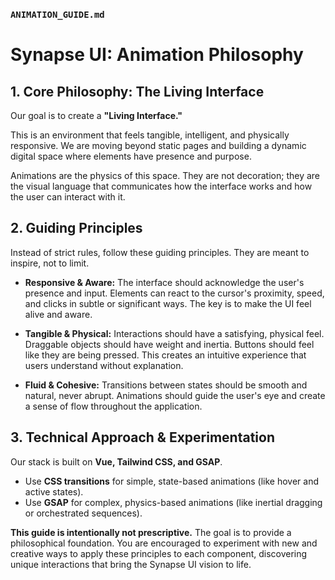 ### `ANIMATION_GUIDE.md`

# Synapse UI: Animation Philosophy

## 1. Core Philosophy: The Living Interface

Our goal is to create a **"Living Interface."**

This is an environment that feels tangible, intelligent, and physically responsive. We are moving beyond static pages and building a dynamic digital space where elements have presence and purpose.

Animations are the physics of this space. They are not decoration; they are the visual language that communicates how the interface works and how the user can interact with it.

## 2. Guiding Principles

Instead of strict rules, follow these guiding principles. They are meant to inspire, not to limit.

*   **Responsive & Aware:** The interface should acknowledge the user's presence and input. Elements can react to the cursor's proximity, speed, and clicks in subtle or significant ways. The key is to make the UI feel alive and aware.

*   **Tangible & Physical:** Interactions should have a satisfying, physical feel. Draggable objects should have weight and inertia. Buttons should feel like they are being pressed. This creates an intuitive experience that users understand without explanation.

*   **Fluid & Cohesive:** Transitions between states should be smooth and natural, never abrupt. Animations should guide the user's eye and create a sense of flow throughout the application.

## 3. Technical Approach & Experimentation

Our stack is built on **Vue, Tailwind CSS, and GSAP**.

*   Use **CSS transitions** for simple, state-based animations (like hover and active states).
*   Use **GSAP** for complex, physics-based animations (like inertial dragging or orchestrated sequences).

**This guide is intentionally not prescriptive.** The goal is to provide a philosophical foundation. You are encouraged to experiment with new and creative ways to apply these principles to each component, discovering unique interactions that bring the Synapse UI vision to life.
